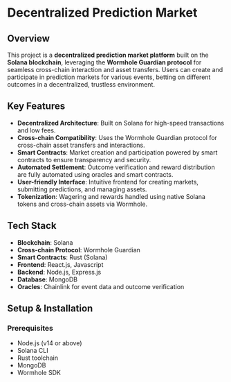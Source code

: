 # Decentralized Prediction Market

## Overview

This project is a **decentralized prediction market platform** built on the **Solana blockchain**, leveraging the **Wormhole Guardian protocol** for seamless cross-chain interaction and asset transfers. Users can create and participate in prediction markets for various events, betting on different outcomes in a decentralized, trustless environment.

## Key Features

- **Decentralized Architecture**: Built on Solana for high-speed transactions and low fees.
- **Cross-chain Compatibility**: Uses the Wormhole Guardian protocol for cross-chain asset transfers and interactions.
- **Smart Contracts**: Market creation and participation powered by smart contracts to ensure transparency and security.
- **Automated Settlement**: Outcome verification and reward distribution are fully automated using oracles and smart contracts.
- **User-friendly Interface**: Intuitive frontend for creating markets, submitting predictions, and managing assets.
- **Tokenization**: Wagering and rewards handled using native Solana tokens and cross-chain assets via Wormhole.

## Tech Stack

- **Blockchain**: Solana
- **Cross-chain Protocol**: Wormhole Guardian
- **Smart Contracts**: Rust (Solana)
- **Frontend**: React.js, Javascript
- **Backend**: Node.js, Express.js
- **Database**: MongoDB
- **Oracles**: Chainlink for event data and outcome verification

## Setup & Installation

### Prerequisites

- Node.js (v14 or above)
- Solana CLI
- Rust toolchain
- MongoDB
- Wormhole SDK
